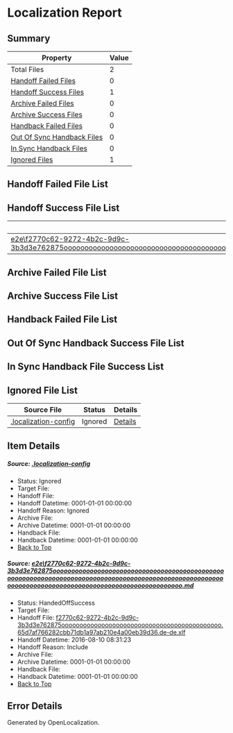 # <a name='report-top'></a> Localization Report

## Summary
 Property | Value 
 -------- | ----- 
 Total Files | 2
[ Handoff Failed Files ](#handoff-failed-list)| 0
[ Handoff Success Files ](#handoff-success-list)| 1
[ Archive Failed Files ](#archive-failed-list)| 0
[ Archive Success Files ](#archive-success-list)| 0
[ Handback Failed Files ](#handback-failed-list)| 0
[ Out Of Sync Handback Files ](#outofsync-handback-success-list)| 0
[ In Sync Handback Files ](#insync-handback-success-list)| 0
[ Ignored Files ](#ignored-list)| 1

## <a name='handoff-failed-list'></a> Handoff Failed File List

## <a name='handoff-success-list'></a> Handoff Success File List
 Source File | Status | Details 
 ----------- | ------ | ------- 
 [e2e\f2770c62-9272-4b2c-9d9c-3b3d3e762875ooooooooooooooooooooooooooooooooooooooooooooooooooooooooooooooooooooooooooooooooooooooooooooooooooooooooooooooooooooooooooooooooooooooooooooooooooooooo.md](https://github.com/OpenLocalizationTestOrg/oltest/blob/e8e6438152174e45f3db5c42756de933f1450d4e/e2e/f2770c62-9272-4b2c-9d9c-3b3d3e762875ooooooooooooooooooooooooooooooooooooooooooooooooooooooooooooooooooooooooooooooooooooooooooooooooooooooooooooooooooooooooooooooooooooooooooooooooooooooo.md) | HandedOffSuccess | [Details](#8cca893d36a4b31aec4dc0e729ecd9ad3127e75b1)

## <a name='archive-failed-list'></a> Archive Failed File List

## <a name='archive-success-list'></a> Archive Success File List

## <a name='handback-failed-list'></a> Handback Failed File List

## <a name='outofsync-handback-success-list'></a> Out Of Sync Handback Success File List

## <a name='insync-handback-success-list'></a> In Sync Handback File Success List

## <a name='ignored-list'></a> Ignored File List
 Source File | Status | Details 
 ----------- | ------ | ------- 
 [.localization-config](https://github.com/OpenLocalizationTestOrg/oltest/blob/e8e6438152174e45f3db5c42756de933f1450d4e/.localization-config) | Ignored | [Details](#3d4f252ac210baf56311d7e97dcc2db10974dbd20)

## Item Details
##### <a name='3d4f252ac210baf56311d7e97dcc2db10974dbd20'></a> Source: [.localization-config](https://github.com/OpenLocalizationTestOrg/oltest/blob/e8e6438152174e45f3db5c42756de933f1450d4e/.localization-config)
* Status: Ignored
* Target File: 
* Handoff File: 
* Handoff Datetime: 0001-01-01 00:00:00
* Handoff Reason: Ignored
* Archive File: 
* Archive Datetime: 0001-01-01 00:00:00
* Handback File: 
* Handback Datetime: 0001-01-01 00:00:00
* [Back to Top](#report-top)

##### <a name='8cca893d36a4b31aec4dc0e729ecd9ad3127e75b1'></a> Source: [e2e\f2770c62-9272-4b2c-9d9c-3b3d3e762875ooooooooooooooooooooooooooooooooooooooooooooooooooooooooooooooooooooooooooooooooooooooooooooooooooooooooooooooooooooooooooooooooooooooooooooooooooooooo.md](https://github.com/OpenLocalizationTestOrg/oltest/blob/e8e6438152174e45f3db5c42756de933f1450d4e/e2e/f2770c62-9272-4b2c-9d9c-3b3d3e762875ooooooooooooooooooooooooooooooooooooooooooooooooooooooooooooooooooooooooooooooooooooooooooooooooooooooooooooooooooooooooooooooooooooooooooooooooooooooo.md)
* Status: HandedOffSuccess
* Target File: 
* Handoff File: [f2770c62-9272-4b2c-9d9c-3b3d3e762875oooooooooooooooooooooooooooooooooooooooooooo.65d7af766282cbb71db1a97ab210e4a00eb39d36.de-de.xlf](https://github.com/OpenLocalizationTestOrg/olhandoff-e2e/blob/a323eedf3a2f84bf8f93b884798d33424735095a/ol-handoff/OpenLocalizationTestOrg/ol-test-dede/ci/ht/f2770c62-9272-4b2c-9d9c-3b3d3e762875oooooooooooooooooooooooooooooooooooooooooooo.65d7af766282cbb71db1a97ab210e4a00eb39d36.de-de.xlf)
* Handoff Datetime: 2016-08-10 08:31:23
* Handoff Reason: Include
* Archive File: 
* Archive Datetime: 0001-01-01 00:00:00
* Handback File: 
* Handback Datetime: 0001-01-01 00:00:00
* [Back to Top](#report-top)


## Error Details

Generated by OpenLocalization.
